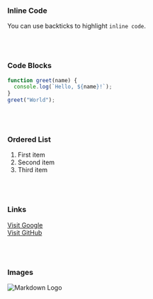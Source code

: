 ### Inline Code

You can use backticks to highlight `inline code`.

<br/><br/>

### Code Blocks

```javascript
function greet(name) {
  console.log(`Hello, ${name}!`);
}
greet("World");
```

<br/><br/>

### Ordered List
1. First item
2. Second item
3. Third item

<br/><br/>

### Links

[Visit Google](https://www.google.com) <br/>
[Visit GitHub](https://www.github.com)

<br/><br/>

### Images

![Markdown Logo](https://markdown-here.com/img/icon256.png)
